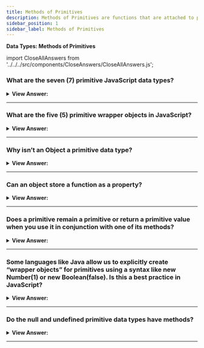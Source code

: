 ```yaml
---
title: Methods of Primitives
description: Methods of Primitives are functions that are attached to primitive values.
sidebar_position: 1
sidebar_label: Methods of Primitives
---
```


**Data Types: Methods of Primitives**

import CloseAllAnswers from '../../../src/components/CloseAnswers/CloseAllAnswers.js';

<CloseAllAnswers />

### What are the seven (7) primitive JavaScript data types?

<details>
  <summary><strong>View Answer:</strong></summary>
  <div>
  <div><strong>Interview Response:</strong> String, Symbol, Boolean, BigInt, number, null, and undefined.</div><br />
  <div><strong>Technical Response:</strong> There are 7 primitive data types that include the string, number, bigint, Boolean, undefined, symbol, and null data types. Most of the time, a primitive value is represented directly at the lowest level of the language implementation.<br /><br />
  </div>
  </div>
</details>

---

### What are the five (5) primitive wrapper objects in JavaScript?

<details>
  <summary><strong>View Answer:</strong></summary>
  <div>
  <div><strong>Interview Response:</strong> String, Symbol, BigInt, Boolean, and Number.</div><br />
  <div><strong>Technical Response:</strong> There are 5 primitive wrapper objects that include the String, Number, BigInt, Boolean, and Symbol.<br /><br />
  </div><br />
  <div><strong className="codeExample">Code Example:</strong><br /><br />

  <div></div>

```js
let language = 'JavaScript';
let s = language.substring(4);
console.log(s); // logs Script

// WHAT'S ACTUALLY HAPPENING BEHIND THE SCENES!

let language = 'JavaScript';

// behind the scenes of the language.substring(4);
let tmp = new String(language);
str = temp.substring(4);
temp = null;
```

  </div>
  </div>
</details>

---

### Why isn’t an Object a primitive data type?

<details>
  <summary><strong>View Answer:</strong></summary>
  <div>
  <div><strong>Interview Response:</strong> A primitive data type has only a single value. Objects on the other hand can contain more than one value stored in collections and more complex structures.
</div><br />
  <div><strong className="codeExample">Code Example:</strong><br /><br />

  <div></div>

```js
// String primitive
let str = 'hello'; // holds one value

// Object is Special
let user = {
  name: 'Jane', // holds multiple key/value pairs.
  age: 30,
};
```

  </div>
  </div>
</details>

---

### Can an object store a function as a property?

<details>
  <summary><strong>View Answer:</strong></summary>
  <div>
  <div><strong>Interview Response:</strong> Yes, a function can be used as a property of an object. It is more commonly called an object method.
</div><br />
  <div><strong className="codeExample">Code Example:</strong><br /><br />

  <div></div>

```js
let john = {
  name: 'John',
  sayHi: function () {
    alert('Hi buddy!');
  },
};

john.sayHi(); // Hi buddy!
```

  </div>
  </div>
</details>

---

### Does a primitive remain a primitive or return a primitive value when you use it in conjunction with one of its methods?

<details>
  <summary><strong>View Answer:</strong></summary>
  <div>
  <div><strong>Interview Response:</strong> Yes, a primitive remains a primitive regardless of what method is called on it.</div><br />
  <div><strong>Technical Response:</strong> Yes, a primitive remains a primitive. For instance, there exists a string method `str.toUpperCase()` that returns a capitalized string. The type of the returned value remains a string.<br />
  </div><br />
  <div><strong className="codeExample">Code Example:</strong><br /><br />

  <div></div>

```js
let str = 'Hello';

alert(str.toUpperCase()); // HELLO
```

  </div>
  </div>
</details>

---

### Some languages like Java allow us to explicitly create “wrapper objects” for primitives using a syntax like new Number(1) or new Boolean(false). Is this a best practice in JavaScript?

<details>
  <summary><strong>View Answer:</strong></summary>
  <div>
  <div><strong>Interview Response:</strong> Technically, using the “new” syntax can be done, but it is not recommended because it will return an object and not the primitive value as intended.</div><br />
  <div><strong>Technical Response:</strong> Technically this can be done in JavaScript, but it is not recommended based on the specifications. There are several unintended consequences of using this practice and it should be avoided. A best practice is to use Number and Boolean object wrappers without the new operator.<br /><br />
  </div><br />
  <div><strong className="codeExample">Code Example:</strong><br /><br />

  <div></div>

```js
alert(typeof 0); // "number"

alert(typeof new Number(0)); // "object"! – not a number Huh!

// Objects are always truthy in if, so here the alert will show up:

let zero = new Number(0);

if (zero) {
  // zero is true, because it's an object
  alert('zero is truthy!?!');
}

// this is entirely valid:

let num = Number('123'); // convert a string to number
```

  </div>
  </div>
</details>

---

### Do the null and undefined primitive data types have methods?

<details>
  <summary><strong>View Answer:</strong></summary>
  <div>
  <div><strong>Interview Response:</strong> No, they are considered the most primitive data types of all. They both have no wrapper objects and do not provide any methods.
</div><br />
  <div><strong className="codeExample">Code Example:</strong><br /><br />

  <div></div>

```js
alert('Hello'.test); // return undefined, but shows no error

alert(null.test); // returns type error

alert(undefined.test); // returns type error
```

  </div>
  </div>
</details>

---
